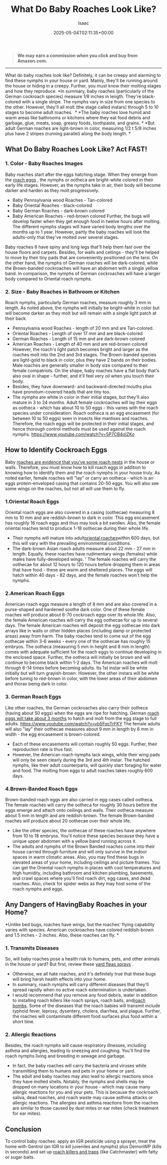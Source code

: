 ﻿---
author: Isaac
layout: post
title: What Do Baby Roaches Look Like?
date: '2025-05-04T02:11:35+00:00'
categories:
- Cockroaches
- Guide
tags: []
slug: /what-do-baby-roaches-look-like/
lastmod: 2025-05-07T12:21:28+03:00
---
> **We may earn a commission when you click and buy from Amazon.com.**
>

---
What do baby roaches look like? Definitely, it can be creepy and alarming to find these nymphs in your house or yard. Mainly, they'll be running around the house or hiding in a creepy. Further, you must know their molting stages and how they reproduce.
*In summary, baby roaches (particularly of the German cockroach species) measure 1/8 inches in length. They're black-colored with a single stripe. The nymphs vary in size from one species to the other. However, they'll all molt (the stage called instars) through 5 to 10 stages to become adult roaches.  *
*The baby roaches love humid and warm areas like bathrooms or kitchens where they eat food debris and garbage, glue, meats, soap, greasy foods, toothpaste, and grains. *
*But adult German roaches are light-brown in color, measuring 1/2 t 5/8 inches plus have 2 stripes (running parallel) along the body length. *
## What Do Baby Roaches Look Like? Act FAST!
### 1. Color - Baby Roaches Images
Baby roaches start after the eggs hatching stage. When they emerge from the
[roach eggs](https://pestpolicy.com/how-to-kill-cockroach-eggs/)
, the nymphs or ootheca are bright-white colored in their early life stages. However, as the nymphs take in air, their body will become darker and harden as they molt progressively.
- Baby Pennsylvania wood Roaches - Tan-colored
- Baby Oriental Roaches - black-colored
- Baby German Roaches - dark-brown colored
- Baby American Roaches - red-brown colored
Further, the bugs will develop faster when they get enough food in twelve hours after molting. The different nymphs stages will have varied body lengths over the months up to 1 year. However, partly the baby roaches will look the adults-only that they've molted over several stages.

Baby roaches 6 have spiny and long legs that'll help them fast over the house floors and carpets. Besides, for walls and ceilings - they'll be helped to move by their tiny pads that are conveniently positioned on the tarsi.
On the other hand, the nymphs of German roaches will be dark-colored, while the Brown-banded cockroaches will have an abdomen with a single yellow band. In comparison, the nymphs of German cockroaches will have a larger body compared to Oriental roach nymphs.
### 2. Size - Baby Roaches in Bathroom or Kitchen
Roach nymphs, particularly German roaches, measure roughly 3 mm in length. As noted above, the nymphs will initially be bright-white in color but will become darker as they molt but will remain with a single light patch at their back.
- Pennsylvania wood Roaches - length of 20 mm and are Tan-colored.
- Oriental Roaches - Length of over 17 mm and are black-colored
- German Roaches - Length of 15 mm and are dark-brown colored
- American Roaches - Length of 40 mm and are red-brown colored
However, the roach's light patch becomes bright and larger as the roaches molt into the 2nd and 3rd stages. The Brown-banded species are light-gold to black in color, plus they have 2 bands on their bodies. Male roaches are generally smaller in body size compared to their female compatriots.
On the shape, baby roaches have a flat body that's also oval in shape - further, and it'll feel very oil when you touch their body.
- Besides, they have downward- and backward-directed mouths plus have pronotum-covered heads that are tiny too.
- The nymphs are white in color in their initial stages, but they'll also mature in 3 to 24 months.
Adult female cockroaches will lay their eggs as ootheca - which has about 10 to 50 eggs - this varies with the roach species under consideration.
Roach ootheca is an egg encasement (for between 10 to 50 eggs) seen in insects like mantises and roaches.
Therefore, the roach eggs will be protected in their initial stages, and hence thorough control methods must be used against the roach nymphs.
https://www.youtube.com/watch?v=5P7CB4oIZKo
## How to Identify Cockroach Eggs
Baby
[roaches are evidence that you've some roach nests](https://pestpolicy.com/how-to-find-a-roach-nest/)
in the house or walls.
Therefore, you must know how to kill roach eggs in addition to knowing how to identify them and the roach nymphs in your house truly.
As noted earlier, female roaches will "lay" or carry an ootheca - which is an eggs protein-enveloped casing that contains 20-50 eggs. You will also see some wings on the roaches, but not all will use them to fly.
### 1.Oriental Roach Eggs
Oriental roach eggs are also covered in a casing (oothecae) measuring 8 mm to 10 mm and are reddish-brown to dark in color.
This egg encasement has roughly 16 roach eggs and thus may look a bit swollen. Also, the female oriental roaches tend to produce 1-18 oothecae during their whole life.
- Their nymphs will mature into adult[oriental roaches](https://entnemdept.ufl.edu/creatures/urban/roaches/oriental_cockroach.htm)within 600 days, but this will vary with the prevailing environmental conditions.
- The dark-brown Asian roach adults measure about 22 mm - 27 mm in length. Equally, these roaches have rudimentary wings (females) while males have fully-developed wings. '
The female roaches will carry the oothecae for about 12 hours to 120 hours before dropping them in areas that have food - these are warm and sheltered places.
The eggs will hatch within 40 days - 82 days, and the female roaches won't help the nymphs.
### 2.American Roach Eggs
American roach eggs measure a length of 8 mm and are also covered in a purse-shaped and hardened soothe dark color.
One of these female roaches will produce about 6-70 cockroach eggs over its whole life. Also, the female American roaches will carry the egg oothecae for up to several days.
The female American roaches will deposit the egg oothecae into dark arrays like in walls or other hidden places (including damp or protected areas) away from harm.
The baby roaches tend to come out of the egg oothecae within 3-6 weeks - every one of the oothecae has roughly 15 embryos.
The ootheca (measuring 5 mm in height and 8 mm in length) comes with adequate sufficient for the roach eggs to continue developing in the enclosed space.
Further, the ootheca will initially be brown and will continue to become black within 1-2 days.
The American roaches will molt through 6-14 times before becoming adults. Its 1st instar will be white initially but will turn grayish-brown.
However, the other instars will be white before tuning to red-brown in color, with the lower areas of their abdomen and thorax being dark in color.
### 3. German Roach Eggs
Like other roaches, the German cockroaches also carry their ootheca (having about 50 eggs) when the eggs are ripe for hatching.
German
[roach eggs will take about 3 months](https://pestpolicy.com/combat-max-12-month-roach-killing-bait-review/)
to hatch and molt from the egg stage to full adults.
https://www.youtube.com/watch?v=vb5FqcTrFKY
The female adults will also "lay" their oothecae measures about 9 mm in length by 6 mm in width - the egg encasement is brown-colored.
- Each of these encasements will contain roughly 50 eggs. Further, their reproduction rate is thus fast.
- However, the American roach nymphs lack wings, while their wing pads will only be seen clearly during the 3rd and 4th instar.
The hatched nymphs, like their adult counterparts, will quickly start foraging for water and food. The molting from eggs to adult roaches takes roughly 600 days.
### 4.Brown-Banded Roach Eggs
Brown-banded roach eggs are also carried in egg cases called ootheca.
The female roaches will carry the ootheca for roughly 30 hours before the eggs emerge and attach onto ceilings and walls. Their ootheca measure about 5 mm in length and are reddish-brown.
The female Brown-banded roaches will produce about 20 oothecae over their whole life.
- Like the other species, the oothecae of these roaches have anywhere from 10 to 18 embryos. You'll notice these species because they have a unique upper abdomen with a yellow band running across it.
- The adults and nymphs of the Brown Banded roaches come into their house carried through furniture and will only survive in the indoor spaces in warm climatic areas.
Also, you may find these bugs in elevated areas of your home, including ceilings and picture frames.
You can get the Oriental roach nymphs in places with cool temperatures and high humidity, including bathroom and kitchen plumbing, basements, and crawl spaces where you'll find roach dirt, egg cases, and dead roaches.
Also, check for spider webs as they may host some of the roach nymphs and eggs.
## Any Dangers of HavingBaby Roaches in your Home?
*Unlike bed bugs, roaches have wings, but the roaches' flying capability varies with species. American cockroaches have colored reddish-brown and 1.5 inches - 2 inches. Also, these roaches can fly. *
### 1. Transmits Diseases
So, will baby roaches pose a health risk to humans, pets, and other animals in the house or yard? But first, review these
[yard fleas sprays](https://pestpolicy.com/best-flea-spray-for-yard/)
.
- Otherwise, we all hate roaches, and it's definitely true that these bugs will bring harsh health effects into your home.
- In summary, roach nymphs will carry different diseases that they'll spread rapidly when no active roach extermination is undertaken.
- I would recommend that you remove any food debris, water in addition to installing roach killers like roach sprays, roach baits, and[roach bombs](https://pestpolicy.com/best-fogger-for-roaches/).
Some of the diseases that the roach babies will transmit include typhoid fever, leprosy, dysentery, cholera, diarrhea, and plague.
Further, the roaches will contaminate different food surfaces plus food within a short time.
### 2. Allergic Reactions
Besides, the roach nymphs will cause respiratory illnesses, including asthma and allergies, leading to sneezing and coughing.
You'll find the roach nymphs living and breeding in sewage and garbage.
- In fact, the baby roaches will carry the bacteria and viruses while transmitting them to humans and pets in your home or yard.
- The adult and baby roaches may also lead to allergic reactions since they have molted shells.
Notably, the nymphs and shells may be dropped on many locations in your house - which may cause many allergic reactions for you and your pets.
This is because the cockroach saliva, dead roaches, and roach waste may cause asthma attacks or allergic reactions.
The allergies and asthma reactions from the roaches are similar to those caused by dust mites or ear mites (check treatment for ear mites).
## Conclusion
To control baby roaches: apply an IGR pesticide using a sprayer, treat the home with Gentrol (an IGR to kill juveniles and nymphs) plus DemonWP (kills in seconds) and set up
[roach killers and traps](https://pestpolicy.com/best-roach-killer-for-apartments/)
(like Catchmaster) with fatty or sugar baits.
